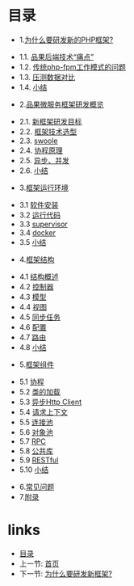 # 目录
* 1.[为什么要研发新的PHP框架?](01.0-为什么要研发新的PHP框架?.md)
 - 1.1. [品果后端技术“痛点”](01.1-品果后端技术“痛点”.md)
 - 1.2. [传统php-fpm工作模式的问题](01.2-传统php-fpm工作模式的问题.md)
 - 1.3. [压测数据对比](01.3-压测数据对比.md)
 - 1.4. [小结](01.4-小结.md)
* 2.[品果微服务框架研发概览](02.0-品果微服务框架研发概览.md)
 - 2.1. [新框架研发目标](02.1-新框架研发目标.md)
 - 2.2. [框架技术选型](02.2-框架技术选型.md)
 - 2.3. [swoole](02.3-swoole.md)
 - 2.4. [协程原理](02.4-协程原理.md)
 - 2.5. [异步、并发](02.5-步、并发.md)
 - 2.6. [小结](02.6-小结.md)
* 3.[框架运行环境](03.0-框架运行环境.md)
 - 3.1 [软件安装](03.1-软件安装.md)
 - 3.2 [运行代码](03.2-运行代码.md)
 - 3.3 [supervisor](03.3-supervisor.md)
 - 3.4 [docker](03.4-docker.md)
 - 3.5 [小结](03.5-小结.md)
* 4.[框架结构](04.0-框架结构.md)
 - 4.1 [结构概述](04.1-结构概述.md)
 - 4.2 [控制器](04.2-控制器.md)
 - 4.3 [模型](04.3-模型.md)
 - 4.4 [视图](04.4-视图.md)
 - 4.5 [同步任务](04.5-同步任务.md)
 - 4.6 [配置](04.6-配置.md)
 - 4.7 [路由](04.7-路由.md)
 - 4.8 [小结](04.8-小结.md)
* 5.[框架组件](05.0-框架组件.md)
 - 5.1 [协程](05.1-协程.md)
 - 5.2 [类的加载](05.2-类的加载.md)
 - 5.3 [异步Http Client](05.3-异步http_client.md)
 - 5.4 [请求上下文](05.4-请求上下文.md)
 - 5.5 [连接池](05.5-连接池.md)
 - 5.6 [对象池](05.6-对象池.md)
 - 5.7 [RPC](05.7-rpc.md)
 - 5.8 [公共库](05.8-公共库.md)
 - 5.9 [RESTful](05.9-restful.md)
 - 5.10 [小结](05.10-小结.md)
* 6.[常见问题](06.0-常见问题.md)
* 7.[附录](07.0-附录.md)
# links
  * [目录](<preface-目录.md>)
  * 上一节: [首页](<../README.md>)
  * 下一节: [为什么要研发新框架?](<01.0-为什么要研发新框架?.md>)